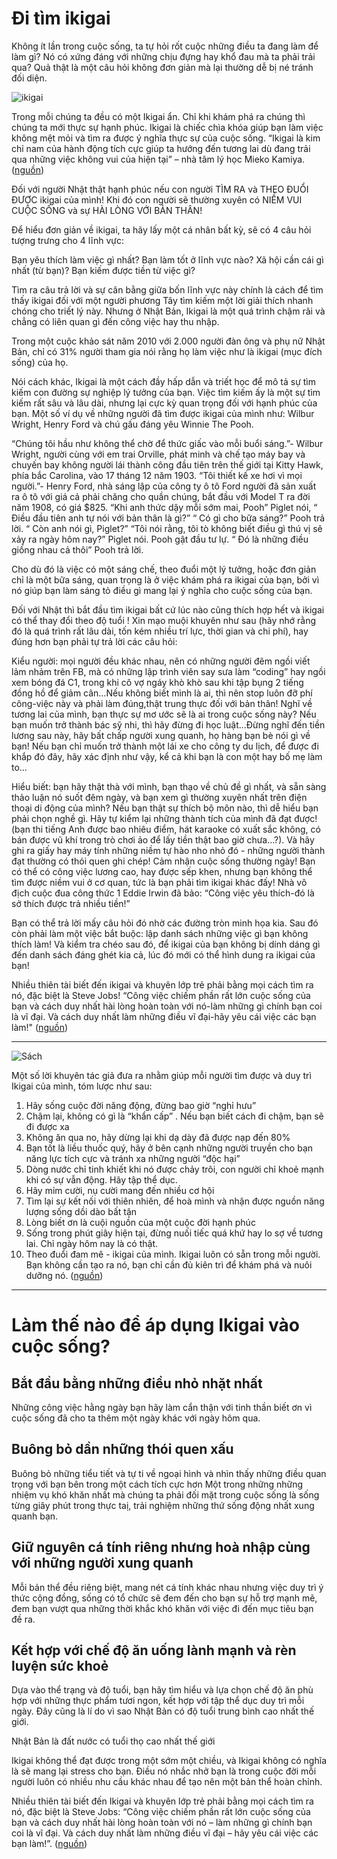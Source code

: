 # Đi tìm ikigai

Không ít lần trong cuộc sống, ta tự hỏi rốt cuộc những điều ta đang làm để làm gì? Nó có xứng đáng với những chịu đựng hay khổ đau mà ta phải trải qua? Quả thật là một câu hỏi không đơn giản mà lại thường dễ bị né tránh đối diện. 

![ikigai](https://i.imgur.com/PCyLYiP.jpg)

Trong mỗi chúng ta đều có một Ikigai ẩn. Chỉ khi khám phá ra chúng thì chúng ta mới thực sự hạnh phúc. Ikigai là chiếc chìa khóa giúp bạn làm việc không mệt mỏi và tìm ra được ý nghĩa thực sự của cuộc sống. “Ikigai là kim chỉ nam của hành động tích cực giúp ta hướng đến tương lai dù đang trải qua những việc không vui của hiện tại” – nhà tâm lý học Mieko Kamiya. ([nguồn](https://jobsgo.vn/blog/triet-ly-ikigai-cua-nguoi-nhat-di-tim-ly-do-thuc-day-moi-sang/))

Đối với người Nhật thật hạnh phúc nếu con người TÌM RA và THEO ĐUỔI ĐƯỢC ikigai của mình! Khi đó con người sẽ thường xuyên có NIỀM VUI CUỘC SỐNG và sự HÀI LÒNG VỚI BẢN THÂN! 

Để hiểu đơn giản về ikigai, ta hãy lấy một cá nhân bất kỳ, sẽ có 4 câu hỏi tượng trưng cho 4 lĩnh vực: 

 Bạn yêu thích làm việc gì nhất? 
 Bạn làm tốt ở lĩnh vực nào? 
 Xã hội cần cái gì nhất (từ bạn)? 
 Bạn kiếm được tiền từ việc gì?
 
Tìm ra câu trả lời và sự cân bằng giữa bốn lĩnh vực này chính là cách để tìm thấy ikigai đối với một người phương Tây tìm kiếm một lời giải thích nhanh chóng cho triết lý này. Nhưng ở Nhật Bản, Ikigai là một quá trình chậm rãi và chẳng có liên quan gì đến công việc hay thu nhập.  


Trong một cuộc khảo sát năm 2010 với 2.000 người đàn ông và phụ nữ Nhật Bản, chỉ có 31% người tham gia nói rằng họ làm việc như là ikigai (mục đích sống) của họ. 

Nói cách khác, Ikigai là một cách đầy hấp dẫn và triết học để mô tả sự tìm kiếm con đường sự nghiệp lý tưởng của bạn. Việc tìm kiếm ấy là một sự tìm kiếm rất sâu và lâu dài, nhưng lại cực kỳ quan trọng đối với hạnh phúc của bạn. Một số ví dụ về những người đã tìm được ikigai của mình như: Wilbur Wright, Henry Ford và chú gấu đáng yêu Winnie The Pooh.

“Chúng tôi hầu như không thể chờ để thức giấc vào mỗi buổi sáng.”- Wilbur Wright, người cùng với em trai Orville, phát minh và chế tạo máy bay và chuyến bay không người lái thành công đầu tiên trên thế giới tại Kitty Hawk, phía bắc  Carolina, vào 17 tháng 12 năm 1903. 
“Tôi thiết kế xe hơi vì mọi người.”- Henry Ford, nhà sáng lập của công ty ô tô Ford người đã sản xuất ra ô tô với giá cả phải chăng cho quần chúng, bắt đầu với Model T ra đời năm 1908, có giá $825. 
“Khi anh thức dậy mỗi sớm mai, Pooh” Piglet nói, “ Điều đầu tiên anh tự nói với bản thân là gì?” “ Có gì cho bữa sáng?” Pooh trả lời. “ Còn anh nói gì, Piglet?” “Tôi nói rằng, tôi tò không biết điều gì thú vị sẽ xảy ra ngày hôm nay?” Piglet nói. Pooh gật đầu tư lự. “ Đó là những điều giống nhau cả thôi” Pooh trả lời.

Cho dù đó là việc có một sáng chế, theo đuổi một lý tưởng, hoặc đơn giản chỉ là một bữa sáng, quan trọng là ở việc khám phá ra ikigai của bạn, bởi vì nó giúp bạn làm sáng tỏ điều gì mang lại ý nghĩa cho cuộc sống của bạn.

Đối với Nhật thì bắt đầu tìm ikigai bất cứ lúc nào cũng thích hợp hết và ikigai có thể thay đổi theo độ tuổi ! Xin mạo muội khuyên như sau (hãy nhớ rằng đó là quá trình rất lâu dài, tốn kém nhiều trí lực, thời gian và chi phí), hay đúng hơn bạn phải tự trả lời các câu hỏi:

Kiểu người: mọi người đều khác nhau, nên có những người đêm ngồi viết lảm nhảm trên FB, mà có những lập trình viên say sưa làm “coding” hay ngồi xem bóng đá C1, trong khi cô vợ ngáy khò khò sau khi tập bụng 2 tiếng đồng hồ để giảm cân…Nếu không biết mình là ai, thì nên stop luôn đỡ phí công-việc này và phải làm đúng,thật trung thực đối với bản thân! 
Nghĩ về tương lai của mình, bạn thực sự mơ ước sẽ là ai trong cuộc sống này? Nếu bạn muốn trở thành bác sỹ nhi, thì hãy đừng đi học luật…Đừng nghĩ đến tiền lương sau này, hãy bất chấp người xung quanh, họ hàng bạn bè nói gì về bạn! Nếu bạn chỉ muốn trở thành một lái xe cho công ty du lịch, để được đi khắp đó đây, hãy xác định như vậy, kể cả khi bạn là con một hay bố mẹ làm to…

Hiểu biết: bạn hãy thật thà với mình, bạn thạo về chủ đề gì nhất, và sẵn sàng thảo luận nó suốt đêm ngày, và bạn xem gì thường xuyên nhất trên điện thoại di động của mình? Nếu bạn thật sự thích bộ môn nào, thì dễ hiểu bạn phải chọn nghề gì. 
Hãy tự kiểm lại những thành tích của mình đã đạt được! (bạn thi tiếng Anh được bao nhiêu điểm, hát karaoke có xuất sắc không, có bán được vũ khí trong trò chơi ảo để lấy tiền thật bao giờ chưa…?). Và hãy ghi ra giấy hay máy tính những niềm tự hào nho nhỏ đó - những người thành đạt thường có thói quen ghi chép! 
Cảm nhận cuộc sống thường ngày! Bạn có thể có công việc lương cao, hay được sếp khen, nhưng bạn không thể tìm được niềm vui ở cơ quan, tức là bạn phải tìm ikigai khác đấy! Nhà vô địch cuộc đua công thức 1 Eddie Irwin đã bảo: “Công việc yêu thích-đó là sở thích được trả nhiều tiền!”

Bạn có thể trả lời mấy câu hỏi đó nhờ các đường tròn minh họa kia. Sau đó còn phải làm một việc bắt buộc: lập danh sách những việc gì bạn không thích làm! Và kiểm tra chéo sau đó, để ikigai của bạn không bị dính dáng gì đến danh sách đáng ghét kia cả, lúc đó mới có thể hình dung ra ikigai của bạn! 

Nhiều thiên tài biết đến ikigai và khuyên lớp trẻ phải bằng mọi cách tìm ra nó, đặc biệt là Steve Jobs! “Công việc chiếm phần rất lớn cuộc sống của bạn và cách duy nhất hài lòng hoàn toàn với nó-làm những gì chính bạn coi là vĩ đại. Và cách duy nhất làm những điều vĩ đại-hãy yêu cái việc các bạn làm!" ([nguồn](https://www.ohay.tv/view/hot-trend-ikigai-la-gi-tai-sao-nguoi-nhat-dung-ikigai-de-hanh-phuc-va-truong-tho-hon/59ba23086d))

---

![Sách](https://i.imgur.com/xrJn84s.jpg)

Một số lời khuyên tác giả  đưa ra nhằm giúp mỗi người tìm được và duy trì Ikigai của mình, tóm lược như sau:
1. Hãy sống cuộc đời năng động, đừng bao giờ “nghỉ hưu”
2. Chậm lại, không có gì là “khẩn cấp” . Nếu bạn biết cách đi chậm, bạn sẽ đi được xa
3. Không ăn qua no, hãy dừng lại khi dạ dày đã được nạp đến 80%
4. Bạn tốt là liều thuốc quý, hãy ở bên cạnh những người truyền cho bạn năng lực tích cực và tránh xa những người “độc hại”
5. Dòng nước chỉ tinh khiết khi nó được chảy trôi, con người chỉ khoẻ mạnh khi có sự vẫn động. Hãy tập thể dục.
6. Hãy mỉm cười, nụ cười mang đến nhiều cơ hội
7. Tìm lại sự kết nối với thiên nhiên, để hoà mình và nhận được nguồn năng lượng sống dồi dào bất tận
8. Lòng biết ơn là cuội nguồn của một cuộc đời hạnh phúc
9. Sống trong phút giây hiện tại, đừng nuối tiếc quá khứ hay lo sợ về tương lai. Chỉ ngày hôm nay là có thật.
10. Theo đuổi đam mê - ikigai của mình. Ikigai luôn có sẵn trong mỗi người. Bạn không cần tạo ra nó, bạn chỉ cần đủ kiên trì để khám phá và nuôi dưỡng nó. ([nguồn](https://www.facebook.com/photo.php?fbid=2532918043693719&set=p.2532918043693719&type=1&theater))

---
# Làm thế nào để áp dụng Ikigai vào cuộc sống?
## Bắt đầu bằng những điều nhỏ nhặt nhất
Những công việc hằng ngày bạn hãy làm cẩn thận với tinh thần biết ơn vì cuộc sống đã cho ta thêm một ngày khác với ngày hôm qua.

## Buông bỏ dần những thói quen xấu
Buông bỏ những tiểu tiết và tự ti về ngoại hình và nhìn thấy những điều quan trọng với bạn bên trong một cách tích cực hơn Một trong những những nhiệm vụ khó khăn nhất mà chúng ta phải đối mặt trong cuộc sống là sống từng giây phút trong thực taị, trải nghiệm những thứ sống động nhất xung quanh bạn.

## Giữ nguyên cá tính riêng nhưng hoà nhập cùng với những người xung quanh
Mỗi bản thể đều riêng biệt, mang nét cá tính khác nhau nhưng việc duy trì ý thức cộng đồng, sống có tổ chức sẽ đem đến cho bạn sự hỗ trợ mạnh mẽ, đem bạn vượt qua những thời khắc khó khăn với việc đi đến mục tiêu bạn đề ra.

## Kết hợp với chế độ ăn uống lành mạnh và rèn luyện sức khoẻ
Dựa vào thể trạng và độ tuổi, bạn hãy tìm hiểu và lựa chọn chế độ ăn phù hợp với những thực phẩm tươi ngon, kết hợp với tập thể dục duy trì mỗi ngày. Đây cũng là lí do vì sao Nhật Bản có độ tuổi trung bình cao nhất thế giới.


Nhật Bản là đất nước có tuổi thọ cao nhất thế giới

Ikigai không thể đạt được trong một sớm một chiều, và Ikigai không có nghĩa là sẽ mang lại stress cho bạn. Điều nó nhắc nhở bạn là trong cuộc đời mỗi người luôn có nhiều nhu cầu khác nhau để tạo nên một bản thể hoàn chỉnh.

Nhiều thiên tài biết đến Ikigai và khuyên lớp trẻ phải bằng mọi cách tìm ra nó, đặc biệt là Steve Jobs: “Công việc chiếm phần rất lớn cuộc sống của bạn và cách duy nhất hài lòng hoàn toàn với nó – làm những gì chính bạn coi là vĩ đại. Và cách duy nhất làm những điều vĩ đại – hãy yêu cái việc các bạn làm!”.  ([nguồn](https://www.brandsvietnam.com/congdong/topic/22840-Ikigai-Bi-quyet-de-co-cuoc-song-hanh-phuc))

